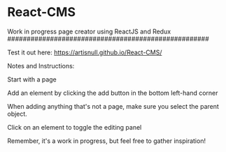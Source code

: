 # React-CMS
Work in progress page creator using ReactJS and Redux
####################################################

Test it out here: https://artisnull.github.io/React-CMS/

Notes and Instructions:

Start with a page

Add an element by clicking the add button in the bottom left-hand corner

When adding anything that's not a page, make sure you select the parent object.

Click on an element to toggle the editing panel

Remember, it's a work in progress, but feel free to gather inspiration!
